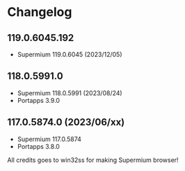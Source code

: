 # Changelog

## 119.0.6045.192

* Supermium 119.0.6045 (2023/12/05)

## 118.0.5991.0

* Supermium 118.0.5991 (2023/08/24)
* Portapps 3.9.0

## 117.0.5874.0 (2023/06/xx)

* Supermium 117.0.5874
* Portapps 3.8.0

All credits goes to win32ss for making Supermium browser!